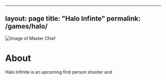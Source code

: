 ---------------
layout: page
title: "Halo Infinte"
permalink: /games/halo/
---------------

![Image of Master Chief](https://www.looper.com/img/gallery/the-untold-truth-of-halos-master-chief/intro-1603465431.jpg)

# About
Halo Infinite is an upcoming first person shooter and 
